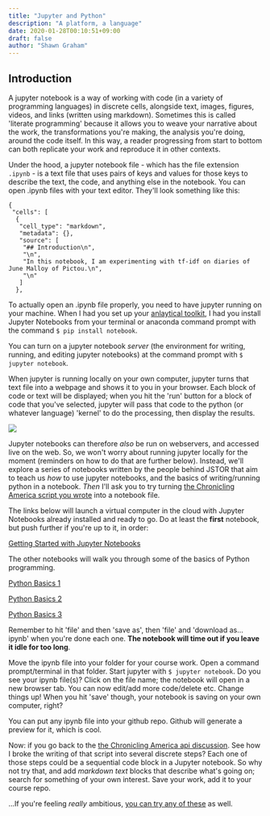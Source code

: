 ```yaml
---
title: "Jupyter and Python"
description: "A platform, a language"
date: 2020-01-28T00:10:51+09:00
draft: false
author: "Shawn Graham"
---
```


## Introduction

A jupyter notebook is a way of working with code (in a variety of programming languages) in discrete cells, alongside text, images, figures, videos, and links (written using markdown). Sometimes this is called 'literate programming' because it allows you to weave your narrative about the work, the transformations you're making, the analysis you're doing, around the code itself. In this way, a reader progressing from start to bottom can both replicate your work and reproduce it in other contexts.

Under the hood, a jupyter notebook file - which has the file extension `.ipynb` - is a text file that uses pairs of keys and values for those keys to describe the text, the code, and anything else in the notebook. You can open .ipynb files with your text editor. They'll look something like this:

```
{
 "cells": [
  {
   "cell_type": "markdown",
   "metadata": {},
   "source": [
    "## Introduction\n",
    "\n",
    "In this notebook, I am experimenting with tf-idf on diaries of June Malloy of Pictou.\n",
    "\n"
   ]
  },
```
To actually open an .ipynb file properly, you need to have jupyter running on your machine. When I had you set up your [anlaytical toolkit](/tutorials/anaconda), I had you install Jupyter Notebooks from your terminal or anaconda command prompt with the command `$ pip install notebook`.

You can turn on a jupyter notebook _server_ (the environment for writing, running, and editing jupyter notebooks) at the command prompt with `$ jupyter notebook`.

When jupyter is running locally on your own computer, jupyter turns that text file into a webpage and shows it to you in your browser. Each block of code or text will be displayed; when you hit the 'run' button for a block of code that you've selected, jupyter will pass that code to the python (or whatever language) 'kernel' to do the processing, then display the results.

![](/images/jupyter-screen.png)

Jupyter notebooks can therefore _also_ be run on webservers, and accessed live on the web. So, we won't worry about running jupyter locally for the moment (reminders on how to do that are further below). Instead, we'll explore a series of notebooks written by the people behind JSTOR that aim to teach us _how_ to use jupyter notebooks, and the basics of writing/running python in a notebook. _Then_ I'll ask you to try turning [the Chronicling America script you wrote](/tutorials/apis/) into a notebook file.

The links below will launch a virtual computer in the cloud with Jupyter Notebooks already installed and ready to go. Do at least the **first** notebook, but push further if you're up to it, in order:

[Getting Started with Jupyter Notebooks](https://binder.tdm-pilot.org/v2/gh/ithaka/tdm-notebooks/master?filepath=getting-started-with-jupyter.ipynb)

The other notebooks will walk you through some of the basics of Python programming.

[Python Basics 1](https://binder.tdm-pilot.org/v2/gh/ithaka/tdm-notebooks/master?filepath=python-basics-1.ipynb)

[Python Basics 2](https://binder.tdm-pilot.org/v2/gh/ithaka/tdm-notebooks/master/?filepath=python-basics-2.ipynb)

[Python Basics 3](https://binder.tdm-pilot.org/v2/gh/ithaka/tdm-notebooks/master/?filepath=python-basics-3.ipynb)

Remember to hit 'file' and then 'save as', then 'file' and 'download as... ipynb' when you're done each one. **The notebook will time out if you leave it idle for too long**.

Move the ipynb file into your folder for your course work. Open a command prompt/terminal in that folder. Start jupyter with `$ jupyter notebook`. Do you see your ipynb file(s)? Click on the file name; the notebook will open in a new browser tab. You can now edit/add more code/delete etc. Change things up! When you hit 'save' though, your notebook is saving on your own computer, right?

You can put any ipynb file into your github repo. Github will generate a preview for it, which is cool.

Now: if you go back to the [the Chronicling America api discussion](/tutorials/apis/). See how I broke the writing of that script into several discrete steps? Each one of those steps could be a sequential code block in a Jupyter notebook. So why not try that, and add _markdown text_ blocks that describe what's going on; search for something of your own interest. Save your work, add it to your course repo.

...If you're feeling _really_ ambitious, [you can try any of these](https://docs.constellate.org/topic/research-notebooks/) as well.
